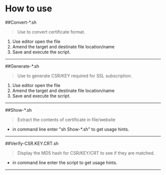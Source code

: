 # How to use #
##Convert-*.sh
>Use to convert certificate format.
1. Use editor open the file
2. Amend the target and destinate file location/name
3. Save and execute the script.

----
##Generate-*.sh
>Use to generate CSR/KEY required for SSL subscription.
1. Use editor open the file
2. Amend the target and destinate file location/name
3. Save and execute the script.

----
##Show-*.sh
>Extract the contents of certificate in file/website
- in command line enter "sh Show-*.sh" to get usage hints.

----
##Verify-CSR.KEY.CRT.sh
>Display the MD5 hash for CSR/KEY/CRT to see if they are matched.
- in command line enter the script to get usage hints.

---
